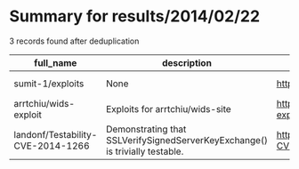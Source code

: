 
# Summary for results/2014/02/22
    
3 records found after deduplication

| full_name | description | html_url | matched_list | matched_count | pushed_at | size | stargazers_count | language | forks_count | vul_ids |
|-----------------------------------|------------------------------------------------------------------------------|------------------------------------------------------|----------------|-----------------|---------------------------|--------|--------------------|-------------|---------------|-------------------|
| sumit-1/exploits | None | https://github.com/sumit-1/exploits | ['exploit'] | 1 | 2014-02-22 02:19:19+00:00 | 136 | 0 | Python | 1 | [] |
| arrtchiu/wids-exploit | Exploits for arrtchiu/wids-site | https://github.com/arrtchiu/wids-exploit | ['exploit'] | 1 | 2014-02-22 16:20:21+00:00 | 116 | 0 | PHP | 0 | [] |
| landonf/Testability-CVE-2014-1266 | Demonstrating that SSLVerifySignedServerKeyExchange() is trivially testable. | https://github.com/landonf/Testability-CVE-2014-1266 | ['cve-2'] | 1 | 2014-02-22 17:47:09+00:00 | 110 | 25 | Objective-C | 1 | ['CVE-2014-1266'] |
